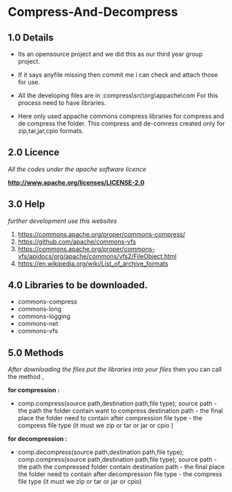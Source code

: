 # Compress-And-Decompress
## 1.0 Details
* Its an opensource project and we did this as our third year group project.

* If it says anyfile missing then commit me i can check and attach those for use.

* All the developing files are in :compress\src\org\appache\com
For this process need to have libraries.

* Here only used appache commons compress libraries for compress and de compress the folder.
This compress and de-comress created only for zip,tar,jar,cpio formats.

## 2.0 Licence
*All the codes under the apache software licence*

 **http://www.apache.org/licenses/LICENSE-2.0**
 
## 3.0 Help
 *further development use this websites*
 1. https://commons.apache.org/proper/commons-compress/
 2. https://github.com/apache/commons-vfs
 3. https://commons.apache.org/proper/commons-vfs/apidocs/org/apache/commons/vfs2/FileObject.html
 4. https://en.wikipedia.org/wiki/List_of_archive_formats
 
## 4.0 Libraries to be downloaded.
* commons-compress
* commons-long
* commons-logging
* commons-net
* commons-vfs

## 5.0 Methods
*After downloading the files put the libraries into your files*
then you can call the method ,

**for compression :**
- comp.compress(source path,destination path,file type);
source path - the path the folder contain want to compress
destination path - the final place the folder need to contain after compression
file type - the compress file type (it must we zip or tar or jar or cpio )  

**for decompression :**
- comp.decompress(source path,destination path,file type);
comp.compress(source path,destination path,file type);
source path - the path the compressed folder contain
destination path - the final place the folder need to contain after decompression
file type - the compress file type (it must we zip or tar or jar or cpio)
